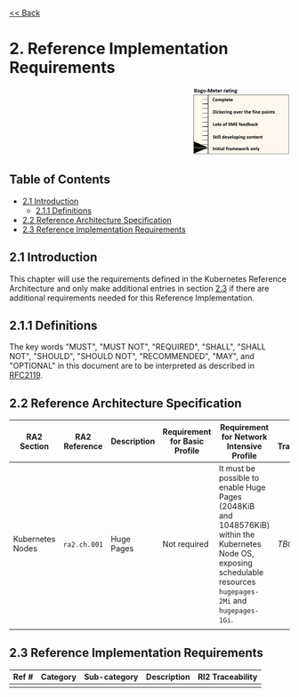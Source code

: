 [<< Back](../)

# 2. Reference Implementation Requirements
<p align="right"><img src="../figures/bogo_ifo.png" alt="scope" title="Scope" width="35%"/></p>

## Table of Contents
* [2.1 Introduction](#21-introduction)
  * [2.1.1 Definitions](#211-definitions)
* [2.2 Reference Architecture Specification](#2.2)
* [2.3 Reference Implementation Requirements](#2.3)

## 2.1 Introduction

This chapter will use the requirements defined in the Kubernetes Reference
Architecture and only make additional entries in section [2.3](#2.3) if there
are additional requirements needed for this Reference Implementation.

## 2.1.1 Definitions
The key words "MUST", "MUST NOT", "REQUIRED", "SHALL", "SHALL NOT", "SHOULD",
"SHOULD NOT", "RECOMMENDED",  "MAY", and "OPTIONAL" in this document are to be
interpreted as described in [RFC2119](https://www.ietf.org/rfc/rfc2119.txt).

## 2.2 Reference Architecture Specification

| RA2 Section | RA2 Reference  | Description | Requirement for Basic Profile | Requirement for Network Intensive Profile| RI2 Traceability |
|---|---|---|---|---|---|
|Kubernetes Nodes|`ra2.ch.001`|Huge Pages|Not required|It must be possible to enable Huge Pages (2048KiB and 1048576KiB) within the Kubernetes Node OS, exposing schedulable resources `hugepages-2Mi` and `hugepages-1Gi`.|_TBC_|
|||||||

## 2.3 Reference Implementation Requirements

| Ref # | Category | Sub-category | Description | RI2 Traceability |
|---|---|---|---|---|
||||||
